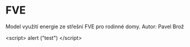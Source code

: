 # FVE
Model využití energie ze střešní FVE pro rodinné domy. Autor: Pavel Brož

<script\> alert ("test") </script\>
